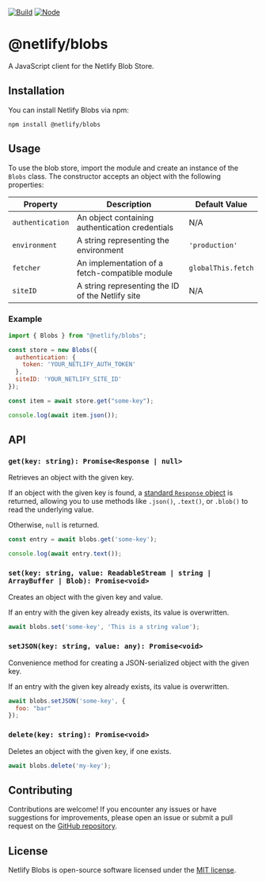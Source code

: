 [![Build](https://github.com/netlify/blobs-client/workflows/Build/badge.svg)](https://github.com/netlify/blobs-client/actions)
[![Node](https://img.shields.io/node/v/@netlify/blobs.svg?logo=node.js)](https://www.npmjs.com/package/@netlify/blobs)

# @netlify/blobs

A JavaScript client for the Netlify Blob Store.

## Installation

You can install Netlify Blobs via npm:

```shell
npm install @netlify/blobs
```

## Usage

To use the blob store, import the module and create an instance of the `Blobs` class. The constructor accepts an object with the following properties:

| Property        | Description                                               | Default Value |
|-----------------|-----------------------------------------------------------|---------------|
| `authentication` | An object containing authentication credentials           | N/A        |
| `environment`    | A string representing the environment                     | `'production'`|
| `fetcher`        | An implementation of a fetch-compatible module            | `globalThis.fetch`       |
| `siteID`        | A string representing the ID of the Netlify site          | N/A        |

### Example

```javascript
import { Blobs } from "@netlify/blobs";

const store = new Blobs({
  authentication: {
    token: 'YOUR_NETLIFY_AUTH_TOKEN'
  },
  siteID: 'YOUR_NETLIFY_SITE_ID'
});

const item = await store.get("some-key");

console.log(await item.json());
```

## API

### `get(key: string): Promise<Response | null>`

Retrieves an object with the given key.

If an object with the given key is found, a [standard `Response` object](https://developer.mozilla.org/en-US/docs/Web/API/Response) is returned, allowing you to use methods like `.json()`, `.text()`, or `.blob()` to read the underlying value.

Otherwise, `null` is returned.

```javascript
const entry = await blobs.get('some-key');

console.log(await entry.text());
```

### `set(key: string, value: ReadableStream | string | ArrayBuffer | Blob): Promise<void>`

Creates an object with the given key and value.

If an entry with the given key already exists, its value is overwritten.

```javascript
await blobs.set('some-key', 'This is a string value');
```

### `setJSON(key: string, value: any): Promise<void>`

Convenience method for creating a JSON-serialized object with the given key.

If an entry with the given key already exists, its value is overwritten.

```javascript
await blobs.setJSON('some-key', {
  foo: "bar"
});
```

### `delete(key: string): Promise<void>`

Deletes an object with the given key, if one exists.

```javascript
await blobs.delete('my-key');
```

## Contributing

Contributions are welcome! If you encounter any issues or have suggestions for improvements, please open an issue or submit a pull request on the [GitHub repository](https://github.com/example/netlify-blobs).

## License

Netlify Blobs is open-source software licensed under the [MIT license](https://github.com/example/netlify-blobs/blob/main/LICENSE).
